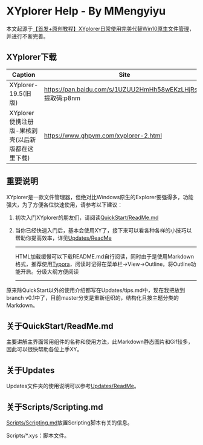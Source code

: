 # XYplorer Help - By MMengyiyu

本文起源于[【首发+原创教程】XYplorer日常使用完美代替Win10原生文件管理](https://www.52pojie.cn/thread-843769-1-1.html)，并进行不断完善。

## XYplorer下载

| Caption                                           | Site                                                         |
| ------------------------------------------------- | ------------------------------------------------------------ |
| XYplorer-19.5(旧版)                               | https://pan.baidu.com/s/1UZUU2HmHh58wEKzLHjRsoA<br />提取码:p8nm |
| XYplorer便携注册版-果核剥壳(以后新版都在这里下载) | https://www.ghpym.com/xyplorer-2.html                        |



## 重要说明

XYplorer是一款文件管理器，但绝对比Windows原生的Explorer要强得多，功能强大，为了方便各位快速使用，请参考以下建议：

1. 初次入门XYplorer的朋友们，请阅读[QuickStart/ReadMe.md](./QuickStart/ReadMe.md)

2. 当你已经快速入门后，基本会使用XY了，接下来可以看各种各样的小技巧以帮助你提高效率，详见[Updates/ReadMe](./Updates/ReadMe.md)

   ----

   HTML加载缓慢可以下载README.md自行阅读，同时由于是使用Markdown格式，推荐使用[Typora](https://typora.io/)，阅读时记得在菜单栏->View->Outline，将Outline功能开启。分级大纲方便阅读

   ---

   

原来除QuickStart以外的使用介绍都写在Updates/tips.md中，现在我把放到branch v0.1中了，目前master分支是重新组织的，结构化且按主题分类的Markdown。

## 关于QuickStart/ReadMe.md

主要讲解主界面常用组件的名称和使用方法，此Markdown静态图片和Gif较多，因此可以很快帮助各位上手XY。



## 关于Updates

Updates文件夹的使用说明可以参考[Updates/ReadMe](./Updates/ReadMe.md)。

## 关于Scripts/Scripting.md

[Scripts/Scripting.md](./Updates/Scripts/Scripting.md)放置Scripting脚本有关的信息。

Scripts/*.xys：脚本文件。

